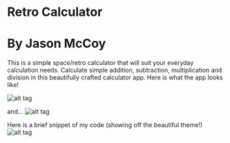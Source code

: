 # Retro Calculator
# By Jason McCoy

This is a simple space/retro calculator that will suit your everyday calculation needs. Calculate simple addition, subtraction, multiplication and division in this beautifully crafted calculator app.
Here is what the app looks like!

![alt tag](http://mccoygames.com/wp-content/uploads/2016/05/Screen-Shot-2016-05-14-at-2.59.13-PM.png)

and...
![alt tag](http://mccoygames.com/wp-content/uploads/2016/05/Screen-Shot-2016-05-13-at-8.32.24-AM.png)


Here is a brief snippet of my code (showing off the beautiful theme!)
![alt tag](http://mccoygames.com/wp-content/uploads/2016/05/Screen-Shot-2016-05-14-at-3.01.06-PM.png)
